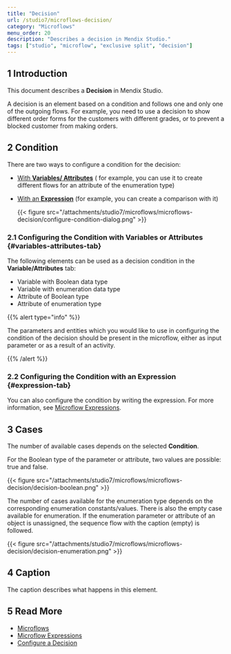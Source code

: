 ```yaml
---
title: "Decision"
url: /studio7/microflows-decision/
category: "Microflows"
menu_order: 20
description: "Describes a decision in Mendix Studio."
tags: ["studio", "microflow", "exclusive split", "decision"]
---
```


## 1 Introduction 

This document describes a **Decision** in Mendix Studio. 

A decision is an element based on a condition and follows one and only one of the outgoing flows. For example, you need to use a decision to show different order forms for the customers with different grades, or to prevent a blocked customer from making orders.

## 2 Condition

There are two ways to configure a condition for the decision:

* [With **Variables/ Attributes**](#variables-attributes-tab) ( for example, you can use it to create different flows for an attribute of the enumeration type)
*  [With an **Expression**](#expression-tab) (for example, you can create a comparison with it)

   {{< figure src="/attachments/studio7/microflows/microflows-decision/configure-condition-dialog.png" >}}

### 2.1 Configuring the Condition with Variables or Attributes {#variables-attributes-tab}

The following elements can be used as a decision condition in the **Variable/Attributes** tab:

* Variable with Boolean data type
* Variable with enumeration data type
* Attribute  of Boolean type
* Attribute of enumeration type

{{% alert type="info" %}}

The parameters and entities which you would like to use in configuring the condition of the decision should be present in the microflow, either as input parameter or as a result of an activity. 

{{% /alert %}}

### 2.2 Configuring the Condition with an Expression {#expression-tab}

You can also configure the condition by writing the expression. For more information, see [Microflow Expressions](/studio7/microflows-expressions/).

## 3 Cases

The number of available cases depends on the selected **Condition**. 

For the Boolean type of the parameter or attribute, two values are possible: true and false.  

{{< figure src="/attachments/studio7/microflows/microflows-decision/decision-boolean.png" >}}

The number of cases available for the enumeration type depends on the corresponding enumeration constants/values. There is also the empty case available for enumeration. If the enumeration parameter or attribute of an object is unassigned, the sequence flow with the caption (empty) is followed.

{{< figure src="/attachments/studio7/microflows/microflows-decision/decision-enumeration.png" >}}

## 4 Caption

The caption describes what happens in this element.

## 5 Read More

* [Microflows](/studio7/microflows/)
* [Microflow Expressions](/studio7/microflows-expressions/)
* [Configure a  Decision](/studio7/microflows-how-to-configure-decision/) 

